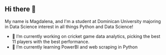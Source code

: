## Hi there 👋

My name is Magdalena, and I'm a student at Dominican University majoring in Data Science interest in all things Python and Data Science!

- 🔭 I’m currently working on cricket game data analytics, picking the best 11 players with the best performance.
- 🌱 I’m currently learning PowerBI and web scraping in Python
<!--
**mkozak591/mkozak591** is a ✨ _special_ ✨ repository because its `README.md` (this file) appears on your GitHub profile.

Here are some ideas to get you started:

- 🔭 I’m currently working on ...
- 🌱 I’m currently learning ...
- 👯 I’m looking to collaborate on ...
- 🤔 I’m looking for help with ...
- 💬 Ask me about ...
- 📫 How to reach me: ...
- 😄 Pronouns: ...
- ⚡ Fun fact: ...
-->
